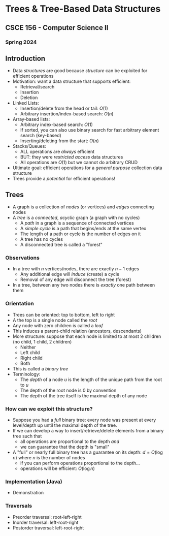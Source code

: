 
# Trees & Tree-Based Data Structures
## CSCE 156 - Computer Science II
### Spring 2024

## Introduction

* Data *structures* are good because *structure* can be exploited for efficient operations
* Motivation: want a data structure that supports efficient:
  * Retrieval/search
  * Insertion
  * Deletion
* Linked Lists:
  * Insertion/delete from the head or tail: $O(1)$
  * Arbitrary insertion/index-based search: $O(n)$
* Array-based lists:
  * Arbitrary index-based search: $O(1)$
  * If sorted, you can also use binary search for fast arbitrary element search (key-based)
  * Inserting/deleting from the start: $O(n)$
* Stacks/Queues:
  * ALL operations are *always* efficient
  * BUT: they were *restricted access* data structures
  * All operations are $O(1)$ but we cannot do arbitrary CRUD
* Ultimate goal: efficient operations for a *general purpose* collection data structure
* Trees provide a *potential* for efficient operations!

## Trees

* A graph is a collection of *nodes* (or vertices) and *edges* connecting nodes
* A *tree* is a *connected*, *acyclic* graph (a graph with no cycles)
  * A *path* in a graph is a sequence of connected vertices
  * A *simple cycle* is a path that begins/ends at the same vertex
  * The length of a path or cycle is the number of edges on it
  * A tree has no cycles
  * A disconnected tree is called a "forest"

### Observations

* In a tree with $n$ vertices/nodes, there are exactly $n-1$ edges
  * Any additional edge will *induce* (create) a cycle
  * Removal of any edge will disconnect the tree (forest)
* In a tree, between any two nodes there is *exactly* one path between them

### Orientation

* Trees can be oriented: top to bottom, left to right
* A the top is a single node called the *root*
* Any node with zero children is called a *leaf*
* This induces a parent-child relation (ancestors, descendants)
* More structure: suppose that each node is limited to at most 2 children (no child, 1 child, 2 children)
  * Neither
  * Left child
  * Right child
  * Both
* This is called a *binary tree*
* Terminology:
  * The *depth* of a node $u$ is the length of the unique path from the root to $u$
  * The depth of the root node is $0$ by convention
  * The depth of the tree itself is the maximal depth of any node

### How can we exploit this structure?

* Suppose you had a *full* binary tree: every node was present at every level/depth up until the maximal depth of the tree.
* If we can develop a way to insert/retrieve/delete elements from a binary tree such that
  * all operations are proportional to the depth *and*
  * we can guarantee that the depth is "small"
* A "full" or nearly full binary tree has a guarantee on its depth: $d = O(\log{n})$ where $n$ is the number of nodes
  * if you can perform operations proportional to the depth...
  * operations will be efficient: $O(\log{n})$

### Implementation (Java)

* Demonstration

### Traversals

* Preorder traversal: root-left-right
* Inorder traversal: left-root-right
* Postorder traversal: left-root-right




```text













```
